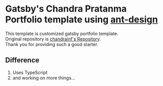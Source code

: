 <h1 align="left">
  Gatsby's Chandra Pratanma Portfolio template using <a href='https://ant.design/' target='_blank'>ant-design</a>
</h1>

This template is customized gatsby portfolio template.  
Original repository is [chandrainf's Repository](https://github.com/chandrainf/chandra_gatsby_blog).  
Thank you for providing such a good starter.

## Difference

1. Uses TypeScript
2. and working on more things...
